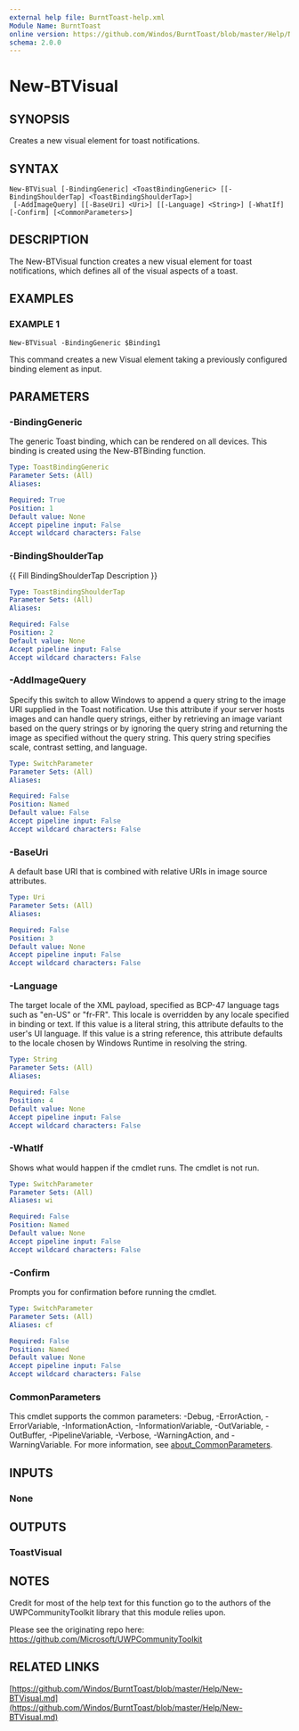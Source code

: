 ```yaml
---
external help file: BurntToast-help.xml
Module Name: BurntToast
online version: https://github.com/Windos/BurntToast/blob/master/Help/New-BTVisual.md
schema: 2.0.0
---
```


# New-BTVisual

## SYNOPSIS
Creates a new visual element for toast notifications.

## SYNTAX

```
New-BTVisual [-BindingGeneric] <ToastBindingGeneric> [[-BindingShoulderTap] <ToastBindingShoulderTap>]
 [-AddImageQuery] [[-BaseUri] <Uri>] [[-Language] <String>] [-WhatIf] [-Confirm] [<CommonParameters>]
```

## DESCRIPTION
The New-BTVisual function creates a new visual element for toast notifications, which defines all of the visual aspects of a toast.

## EXAMPLES

### EXAMPLE 1
```
New-BTVisual -BindingGeneric $Binding1
```

This command creates a new Visual element taking a previously configured binding element as input.

## PARAMETERS

### -BindingGeneric
The generic Toast binding, which can be rendered on all devices.
This binding is created using the New-BTBinding function.

```yaml
Type: ToastBindingGeneric
Parameter Sets: (All)
Aliases:

Required: True
Position: 1
Default value: None
Accept pipeline input: False
Accept wildcard characters: False
```

### -BindingShoulderTap
{{ Fill BindingShoulderTap Description }}

```yaml
Type: ToastBindingShoulderTap
Parameter Sets: (All)
Aliases:

Required: False
Position: 2
Default value: None
Accept pipeline input: False
Accept wildcard characters: False
```

### -AddImageQuery
Specify this switch to allow Windows to append a query string to the image URI supplied in the Toast notification.
Use this attribute if your server hosts images and can handle query strings, either by retrieving an image variant based on the query strings or by ignoring the query string and returning the image as specified without the query string.
This query string specifies scale, contrast setting, and language.

```yaml
Type: SwitchParameter
Parameter Sets: (All)
Aliases:

Required: False
Position: Named
Default value: False
Accept pipeline input: False
Accept wildcard characters: False
```

### -BaseUri
A default base URI that is combined with relative URIs in image source attributes.

```yaml
Type: Uri
Parameter Sets: (All)
Aliases:

Required: False
Position: 3
Default value: None
Accept pipeline input: False
Accept wildcard characters: False
```

### -Language
The target locale of the XML payload, specified as BCP-47 language tags such as "en-US" or "fr-FR".
This locale is overridden by any locale specified in binding or text.
If this value is a literal string, this attribute defaults to the user's UI language.
If this value is a string reference, this attribute defaults to the locale chosen by Windows Runtime in resolving the string.

```yaml
Type: String
Parameter Sets: (All)
Aliases:

Required: False
Position: 4
Default value: None
Accept pipeline input: False
Accept wildcard characters: False
```

### -WhatIf
Shows what would happen if the cmdlet runs.
The cmdlet is not run.

```yaml
Type: SwitchParameter
Parameter Sets: (All)
Aliases: wi

Required: False
Position: Named
Default value: None
Accept pipeline input: False
Accept wildcard characters: False
```

### -Confirm
Prompts you for confirmation before running the cmdlet.

```yaml
Type: SwitchParameter
Parameter Sets: (All)
Aliases: cf

Required: False
Position: Named
Default value: None
Accept pipeline input: False
Accept wildcard characters: False
```

### CommonParameters
This cmdlet supports the common parameters: -Debug, -ErrorAction, -ErrorVariable, -InformationAction, -InformationVariable, -OutVariable, -OutBuffer, -PipelineVariable, -Verbose, -WarningAction, and -WarningVariable. For more information, see [about_CommonParameters](http://go.microsoft.com/fwlink/?LinkID=113216).

## INPUTS

### None
## OUTPUTS

### ToastVisual
## NOTES
Credit for most of the help text for this function go to the authors of the UWPCommunityToolkit library that this module relies upon.

Please see the originating repo here: https://github.com/Microsoft/UWPCommunityToolkit

## RELATED LINKS

[https://github.com/Windos/BurntToast/blob/master/Help/New-BTVisual.md](https://github.com/Windos/BurntToast/blob/master/Help/New-BTVisual.md)

